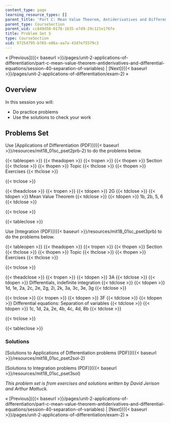 ```yaml
---
content_type: page
learning_resource_types: []
parent_title: 'Part C: Mean Value Theorem, Antiderivatives and Differential Equations'
parent_type: CourseSection
parent_uid: cc849d58-0178-1635-e7d9-29c121e176fe
title: Problem Set 5
type: CourseSection
uid: 97254795-b765-e86a-aa7a-43d7e75579c3
---
```


« [Previous]({{< baseurl >}}/pages/unit-2-applications-of-differentiation/part-c-mean-value-theorem-antiderivatives-and-differential-equations/session-40-separation-of-variables) | [Next]({{< baseurl >}}/pages/unit-2-applications-of-differentiation/exam-2) »

Overview
--------

In this session you will:

*   Do practice problems
*   Use the solutions to check your work

Problems Set
------------

Use [Applications of Differentiation (PDF)]({{< baseurl >}}/resources/mit18_01sc_pset2prb-2) to do the problems below.

{{< tableopen >}}
{{< theadopen >}}
{{< tropen >}}
{{< thopen >}}
Section
{{< thclose >}}
{{< thopen >}}
Topic
{{< thclose >}}
{{< thopen >}}
Exercises
{{< thclose >}}

{{< trclose >}}

{{< theadclose >}}
{{< tropen >}}
{{< tdopen >}}
2G
{{< tdclose >}}
{{< tdopen >}}
Mean Value Theorem
{{< tdclose >}}
{{< tdopen >}}
1b, 2b, 5, 6
{{< tdclose >}}

{{< trclose >}}

{{< tableclose >}}

Use [Integration (PDF)]({{< baseurl >}}/resources/mit18_01sc_pset3prb) to do the problems below.

{{< tableopen >}}
{{< theadopen >}}
{{< tropen >}}
{{< thopen >}}
Section
{{< thclose >}}
{{< thopen >}}
Topic
{{< thclose >}}
{{< thopen >}}
Exercises
{{< thclose >}}

{{< trclose >}}

{{< theadclose >}}
{{< tropen >}}
{{< tdopen >}}
3A
{{< tdclose >}}
{{< tdopen >}}
Differentials, indefinite integration
{{< tdclose >}}
{{< tdopen >}}
1d, 1e, 2a, 2c, 2e, 2g, 2i, 2k, 3a, 3c, 3e, 3g
{{< tdclose >}}

{{< trclose >}}
{{< tropen >}}
{{< tdopen >}}
3F
{{< tdclose >}}
{{< tdopen >}}
Differential equations: Separation of variables
{{< tdclose >}}
{{< tdopen >}}
1c, 1d, 2a, 2e, 4b, 4c, 4d, 8b
{{< tdclose >}}

{{< trclose >}}

{{< tableclose >}}

### Solutions

[Solutions to Applications of Differentiation problems (PDF)]({{< baseurl >}}/resources/mit18_01sc_pset2sol-2)

[Solutions to Integration problems (PDF)]({{< baseurl >}}/resources/mit18_01sc_pset3sol)

_This problem set is from exercises and solutions written by David Jerison and Arthur Mattuck._

« [Previous]({{< baseurl >}}/pages/unit-2-applications-of-differentiation/part-c-mean-value-theorem-antiderivatives-and-differential-equations/session-40-separation-of-variables) | [Next]({{< baseurl >}}/pages/unit-2-applications-of-differentiation/exam-2) »